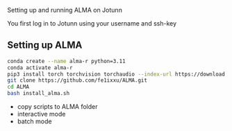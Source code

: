 Setting up and running ALMA on Jotunn

You first log in to Jotunn using your username and ssh-key


## Setting up ALMA
```bash
conda create --name alma-r python=3.11
conda activate alma-r
pip3 install torch torchvision torchaudio --index-url https://download.pytorch.org/whl/cu118
git clone https://github.com/fe1ixxu/ALMA.git
cd ALMA
bash install_alma.sh
```
- copy scripts to ALMA folder
- interactive mode
- batch mode
